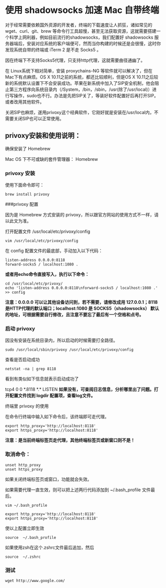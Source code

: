# 使用 shadowsocks 加速 Mac 自带终端

对于经常需要依赖国外资源的开发者，终端的下载速度让人抓狂，诸如常见的 wget、curl、git、brew 等命令行工具超慢，甚至无法获取资源，这就需要搭建一个科学上网利器，例如目前流行的shadowsocks，我们配置好 shadowsocks 服务器端后，安装对应系统的客户端便可，然而当你构建的时候还是会很慢，这时你发现系统自带的终端或 iTerm 2 是不走 Socks5 。

因在终端下不支持Socks5代理，只支持http代理，这就需要曲径通幽了。

在 Linux系统下相对简单，安装 proxychains-NG 等软件就可以解决了，但在Mac下有点麻烦。OS X 10.11之前的系统，都还比较顺利，但是OS X 10.11之后较新的系统默认设置下不会安装成功。苹果在新系统中加入了SIP安全机制，他会阻止第三方程序向系统目录内（/System，/bin，/sbin，/usr(除了/usr/local)）进行写操作，sudo也不行。办法是先把SIP关了，等装好软件配置好后再打开SIP。或者改用其他软件。

关闭SIP也麻烦，遂用privoxy这个经典软件，它刚好就是安装在/usr/local内，不需要关闭SIP也可以正常使用。

## privoxy安装和使用说明：

确保安装了 Homebrew

Mac OS 下不可或缺的套件管理器： Homebrew

### privoxy 安装

使用下面命令即可：
```shell
brew install privoxy
```
###privoxy 配置

因为是 Homebrew 方式安装的 privoxy，所以跟官方网站的使用方式不一样，请以此文为准。

打开配置文件 /usr/local/etc/privoxy/config
```shell
vim /usr/local/etc/privoxy/config
```
在 config 配置文件的最底部，手动加入以下代码：
```shell
listen-address 0.0.0.0:8118
forward-socks5 / localhost:1080 .
```
**或者用echo命令直接写入，执行以下命令：**
```shell
cd /usr/local/etc/privoxy/
echo 'listen-address 0.0.0.0:8118\nforward-socks5 / localhost:1080 .' >> config
```
**注意：0.0.0.0 可以让其他设备访问到，若不需要，请修改成用 127.0.0.1；8118是HTTP代理的默认端口；localhost:1080 是 SOCKS5（shadowsocks） 默认的地址，可根据需要自行修改，且注意不要忘了最后有一个空格和点号。**

### 启动 privoxy

因没有安装在系统目录内，所以启动的时候需要打全路径。
```shell
sudo /usr/local/sbin/privoxy /usr/local/etc/privoxy/config
```
查看是否启动成功
```shell
netstat -na | grep 8118
```
看到有类似如下信息就表示启动成功了

tcp4 0   0  \*.8118       \*.\*     LISTEN
**如果没有，可查阅日志信息，分析哪里出了问题。打开配置文件找到 logdir 配置项，查看log文件。**

终端里 privoxy 的使用

在命令行终端中输入如下命令后，该终端即可走代理。
```shell
export http_proxy='http://localhost:8118'
export https_proxy='http://localhost:8118'
```
**注意：是当前终端标签页走代理，其他终端标签页或新窗口则不是！**

### 取消命令：
```shell
unset http_proxy
unset https_proxy
```
如果关闭终端标签页或窗口，功能就会失效。

如果需要代理一直生效，则可以把上述两行代码添加到 ~/.bash_profile 文件最后。
```shell
vim ~/.bash_profile
```
```shell
export http_proxy='http://localhost:8118'
export https_proxy='http://localhost:8118'
```
使以上配置立即生效
```shell
source  ~/.bash_profile
```
如果使用zsh在这个.zshrc文件最后追加，然后
```shell
source  ~/.zshrc
```

### 测试
```shell
wget http://www.google.com/
```


